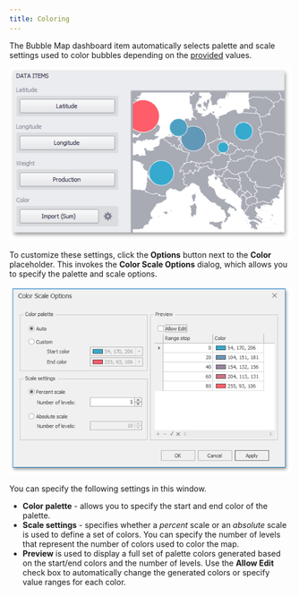 ```yaml
---
title: Coloring
---
```

The Bubble Map dashboard item automatically selects palette and scale settings used to color bubbles depending on the [provided](../../../../../../dashboard-for-desktop/articles/dashboard-designer/designing-dashboard-items/geo-point-maps/bubble-map/providing-data.md) values.

![BubbleMap_DataItems](../../../../../images/Img23580.png)

To customize these settings, click the **Options** button next to the **Color** placeholder. This invokes the **Color Scale Options** dialog, which allows you to specify the palette and scale options.

![BubbleMapWin_ColorScaleOptionsDialog](../../../../../images/Img126626.png)

You can specify the following settings in this window.
* **Color palette** - allows you to specify the start and end color of the palette.
* **Scale settings** - specifies whether a _percent_ scale or an _absolute_ scale is used to define a set of colors. You can specify the number of levels that represent the number of colors used to color the map.
* **Preview** is used to display a full set of palette colors generated based on the start/end colors and the number of levels. Use the **Allow Edit** check box to automatically change the generated colors or specify value ranges for each color.